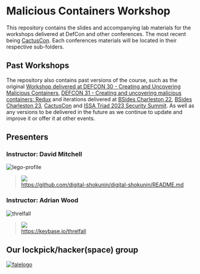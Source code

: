 # Malicious Containers Workshop

This repository contains the slides and accompanying lab materials for the workshops delivered at DefCon and other conferences. The most recent being [CactusCon](CactusCon_24/README.md). Each conferences materials will be located in their respective sub-folders.


## Past Workshops

The repository also contains past versions of the course, such as the original [Workshop delivered at DEFCON 30 - Creating and Uncovering Malicious Containers](https://forum.defcon.org/node/241774), [DEFCON 31 - Creating and uncovering malicious containers: Redux](https://forum.defcon.org/node/246020) and iterations delivered at [BSides Charleston 22](https://bsideschs.ticketbud.com/ws-creating), [BSides Charleston 23](https://bsideschs.ticketbud.com/ws-malkub), [CactusCon](https://www.cactuscon.com/cc12-schedule) and [ISSA Triad 2023 Security Summit](https://triadnc.issa.org/). As well as any versions to be delivered in the future as we continue to update and improve it or offer it at other events. 


## Presenters

### Instructor: David Mitchell
![lego-profile](https://github.com/lockfale/Malicious_Containers_Workshop/assets/913856/f3e64df8-215f-466a-b9cb-a3933e807b60)
> <a target="_blank" href="https://twitter.com/digish0"><img src="https://img.shields.io/twitter/follow/digish0"></a>\
> https://github.com/digital-shokunin/digital-shokunin/README.md

### Instructor: Adrian Wood 
![threlfall](https://github.com/lockfale/Malicious_Containers_Workshop/assets/913856/901c59ef-9e83-49d1-b0df-d89c6002338d)
> <a target="_blank" href="https://twitter.com/whitehatsec"><img src="https://img.shields.io/twitter/follow/whitehacksec"></a>\
> https://keybase.io/threlfall 


## Our lockpick/hacker(space) group

[![falelogo](https://github.com/lockfale/Malicious_Containers_Workshop/assets/913856/4a836cf4-cc97-49ec-a4c8-ed739c83820e)](https://github.com/lockFALE/)
